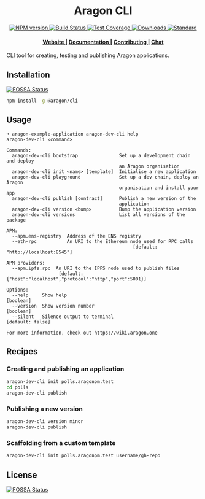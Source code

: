 <h1 align="center">Aragon CLI</h1>

<div align="center">
  <!-- NPM version -->
  <a href="https://npmjs.org/package/@aragon/cli">
    <img src="https://img.shields.io/npm/v/@aragon/cli.svg?style=flat-square"
      alt="NPM version" />
  </a>
  <!-- Build Status -->
  <a href="https://travis-ci.org/aragon/aragon-dev-cli">
    <img src="https://img.shields.io/travis/aragon/aragon-dev-cli/master.svg?style=flat-square"
      alt="Build Status" />
  </a>
  <!-- Test Coverage -->
  <a href="https://coveralls.io/github/aragon/aragon-dev-cli">
    <img src="https://img.shields.io/coveralls/aragon/aragon-dev-cli.svg?style=flat-square"
      alt="Test Coverage" />
  </a>
  <!-- Downloads -->
  <a href="https://npmjs.org/package/@aragon/cli">
    <img src="https://img.shields.io/npm/dm/@aragon/cli.svg?style=flat-square"
      alt="Downloads" />
  </a>
  <!-- Standard -->
  <a href="https://standardjs.com">
    <img src="https://img.shields.io/badge/code%20style-standard-brightgreen.svg?style=flat-square"
      alt="Standard" />
  </a>
</div>

<div align="center">
  <h4>
    <a href="https://aragon.one">
      Website
    </a>
    <span> | </span>
    <a href="https://github.com/aragon/aragon-dev-cli/tree/master/docs">
      Documentation
    </a>
    <span> | </span>
    <a href="https://github.com/aragon/aragon-dev-cli/blob/master/.github/CONTRIBUTING.md">
      Contributing
    </a>
    <span> | </span>
    <a href="https://aragon.chat">
      Chat
    </a>
  </h4>
</div>

CLI tool for creating, testing and publishing Aragon applications.

## Installation
[![FOSSA Status](https://app.fossa.io/api/projects/git%2Bgithub.com%2Faragon%2Faragon-dev-cli.svg?type=shield)](https://app.fossa.io/projects/git%2Bgithub.com%2Faragon%2Faragon-dev-cli?ref=badge_shield)


```bash
npm install -g @aragon/cli
```

## Usage

```
➜ aragon-example-application aragon-dev-cli help
aragon-dev-cli <command>

Commands:
  aragon-dev-cli bootstrap               Set up a development chain and deploy
                                         an Aragon organisation
  aragon-dev-cli init <name> [template]  Initialise a new application
  aragon-dev-cli playground              Set up a dev chain, deploy an Aragon
                                         organisation and install your app
  aragon-dev-cli publish [contract]      Publish a new version of the
                                         application
  aragon-dev-cli version <bump>          Bump the application version
  aragon-dev-cli versions                List all versions of the package

APM:
  --apm.ens-registry  Address of the ENS registry
  --eth-rpc           An URI to the Ethereum node used for RPC calls
                                              [default: "http://localhost:8545"]

APM providers:
  --apm.ipfs.rpc  An URI to the IPFS node used to publish files
                   [default: {"host":"localhost","protocol":"http","port":5001}]

Options:
  --help     Show help                                                 [boolean]
  --version  Show version number                                       [boolean]
  --silent   Silence output to terminal                         [default: false]

For more information, check out https://wiki.aragon.one
```

## Recipes

### Creating and publishing an application

```bash
aragon-dev-cli init polls.aragonpm.test
cd polls
aragon-dev-cli publish
```

### Publishing a new version

```bash
aragon-dev-cli version minor
aragon-dev-cli publish
```

### Scaffolding from a custom template

```bash
aragon-dev-cli init polls.aragonpm.test username/gh-repo
```


## License
[![FOSSA Status](https://app.fossa.io/api/projects/git%2Bgithub.com%2Faragon%2Faragon-dev-cli.svg?type=large)](https://app.fossa.io/projects/git%2Bgithub.com%2Faragon%2Faragon-dev-cli?ref=badge_large)
